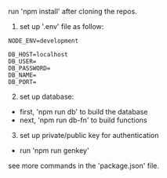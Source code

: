 run 'npm install' after cloning the repos.

1. set up '.env' file as follow:
```env
NODE_ENV=development

DB_HOST=localhost
DB_USER=
DB_PASSWORD=
DB_NAME=
DB_PORT=
```

2. set up database:
  - first, 'npm run db' to build the database
  - next, 'npm run db-fn' to build functions

3. set up private/public key for authentication
  - run 'npm run genkey'

see more commands in the 'package.json' file.